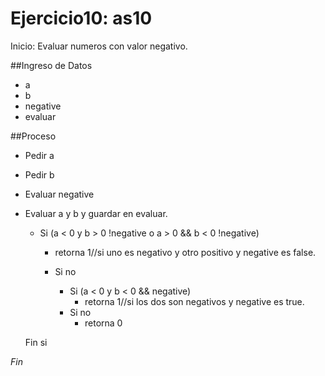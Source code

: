 # Ejercicio10: as10

Inicio: Evaluar numeros con valor negativo.

##Ingreso de Datos
- a
- b
- negative
- evaluar

##Proceso
- Pedir a
- Pedir b
- Evaluar negative
- Evaluar a y b y guardar en evaluar.
    - Si (a < 0 y b > 0 !negative o a > 0 && b < 0 !negative)
        - retorna 1//si uno es negativo y otro positivo y negative es false.
        
        - Si no 
            - Si (a < 0 y b < 0 && negative)
                - retorna 1//si los dos son negativos y negative es true.
            - Si no 
                - retorna 0
            
    Fin si

*Fin*